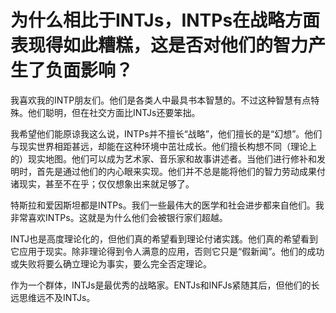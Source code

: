 # 为什么相比于INTJs，INTPs在战略方面表现得如此糟糕，这是否对他们的智力产生了负面影响？

我喜欢我的INTP朋友们。他们是各类人中最具书本智慧的。不过这种智慧有点特殊。他们聪明，但在社交方面比INTJs还要笨拙。

我希望他们能原谅我这么说，INTPs并不擅长“战略”，他们擅长的是“幻想”。他们与现实世界相距甚远，却能在这种环境中茁壮成长。他们擅长构想不同（理论上的）现实地图。他们可以成为艺术家、音乐家和故事讲述者。当他们进行修补和发明时，首先是通过他们的内心眼来实现。他们并不总是能将他们的智力劳动成果付诸现实，甚至不在乎；仅仅想象出来就足够了。

特斯拉和爱因斯坦都是INTPs。我们一些最伟大的医学和社会进步都来自他们。我非常喜欢INTPs。这就是为什么他们会被银行家们超越。

INTJ也是高度理论化的，但他们真的希望看到理论付诸实践。他们真的希望看到它应用于现实。除非理论得到令人满意的应用，否则它只是“假新闻”。他们的成功或失败将要么确立理论为事实，要么完全否定理论。

作为一个群体，INTJs是最优秀的战略家。ENTJs和INFJs紧随其后，但他们的长远思维远不及INTJs。